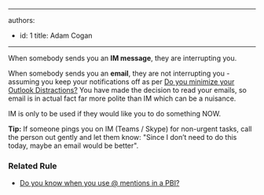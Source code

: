 

---
authors:
  - id: 1
    title: Adam Cogan
---




<span class='intro'> <p>When somebody sends you an <b>IM message</b>, they are&#160;interrupting you.&#160;</p><p>When somebody sends you an <b>email</b>, they are not interrupting you - assuming you keep your notifications off as per <a href="/_layouts/15/FIXUPREDIRECT.ASPX?WebId=3dfc0e07-e23a-4cbb-aac2-e778b71166a2&amp;TermSetId=07da3ddf-0924-4cd2-a6d4-a4809ae20160&amp;TermId=7d2b06ad-cac7-4afc-b7af-0552fe30b6ac">Do you minimize your Outlook Distractions?</a>​&#160;You have made the decision to read your emails, so email is in actual fact far more polite than IM which can be a nuisance. <br></p><p>IM is only to be used if they would like you to do something NOW.</p> </span>

<p><b>Tip&#58;</b> If someone pings&#160;you on IM (Teams / Skype) for non-urgent tasks, call the person out gently and let them know&#58; &quot;Since I don’t need to do this today, maybe an email would be better&quot;.<br></p><h3 class="ssw15-rteElement-H3">Related Rule​<br></h3><p></p><ul><li><a href="/_layouts/15/FIXUPREDIRECT.ASPX?WebId=3dfc0e07-e23a-4cbb-aac2-e778b71166a2&amp;TermSetId=07da3ddf-0924-4cd2-a6d4-a4809ae20160&amp;TermId=efd6c91e-7cc5-4473-a299-9104c8fd6e0d">Do you know when you use @ mentions in a PBI?​</a>​<br></li></ul><br><p></p>


